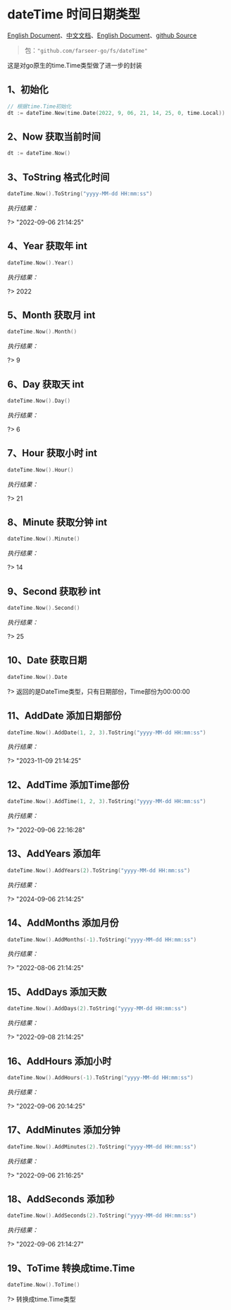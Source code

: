 # dateTime 时间日期类型
[English Document](https://farseer-go.gitee.io/en-us/)、[中文文档](https://farseer-go.gitee.io/)、[English Document](https://farseer-go.github.io/doc/en-us/)、[github Source](https://github.com/farseer-go/fs)
> 包：`"github.com/farseer-go/fs/dateTime"`

这是对go原生的time.Time类型做了进一步的封装

## 1、初始化
```go
// 根据time.Time初始化
dt := dateTime.New(time.Date(2022, 9, 06, 21, 14, 25, 0, time.Local))
```

## 2、Now 获取当前时间
```go
dt := dateTime.Now()
```

## 3、ToString 格式化时间
```go
dateTime.Now().ToString("yyyy-MM-dd HH:mm:ss")
```
_执行结果：_

?> "2022-09-06 21:14:25"

## 4、Year 获取年 int
```go
dateTime.Now().Year()
```
_执行结果：_

?> 2022

## 5、Month 获取月 int
```go
dateTime.Now().Month()
```
_执行结果：_

?> 9

## 6、Day 获取天 int
```go
dateTime.Now().Day()
```
_执行结果：_

?> 6

## 7、Hour 获取小时 int
```go
dateTime.Now().Hour()
```
_执行结果：_

?> 21

## 8、Minute 获取分钟 int
```go
dateTime.Now().Minute()
```
_执行结果：_

?> 14

## 9、Second 获取秒 int
```go
dateTime.Now().Second()
```
_执行结果：_

?> 25

## 10、Date 获取日期
```go
dateTime.Now().Date
```

?> 返回的是DateTime类型，只有日期部份，Time部份为00:00:00

## 11、AddDate 添加日期部份
```go
dateTime.Now().AddDate(1, 2, 3).ToString("yyyy-MM-dd HH:mm:ss")
```
_执行结果：_

?> "2023-11-09 21:14:25"

## 12、AddTime 添加Time部份
```go
dateTime.Now().AddTime(1, 2, 3).ToString("yyyy-MM-dd HH:mm:ss")
```
_执行结果：_

?> "2022-09-06 22:16:28"

## 13、AddYears 添加年
```go
dateTime.Now().AddYears(2).ToString("yyyy-MM-dd HH:mm:ss")
```
_执行结果：_

?> "2024-09-06 21:14:25"

## 14、AddMonths 添加月份
```go
dateTime.Now().AddMonths(-1).ToString("yyyy-MM-dd HH:mm:ss")
```
_执行结果：_

?> "2022-08-06 21:14:25"

## 15、AddDays 添加天数
```go
dateTime.Now().AddDays(2).ToString("yyyy-MM-dd HH:mm:ss")
```
_执行结果：_

?> "2022-09-08 21:14:25"

## 16、AddHours 添加小时
```go
dateTime.Now().AddHours(-1).ToString("yyyy-MM-dd HH:mm:ss")
```
_执行结果：_

?> "2022-09-06 20:14:25"

## 17、AddMinutes 添加分钟
```go
dateTime.Now().AddMinutes(2).ToString("yyyy-MM-dd HH:mm:ss")
```
_执行结果：_

?> "2022-09-06 21:16:25"

## 18、AddSeconds 添加秒
```go
dateTime.Now().AddSeconds(2).ToString("yyyy-MM-dd HH:mm:ss")
```
_执行结果：_

?> "2022-09-06 21:14:27"

## 19、ToTime  转换成time.Time
```go
dateTime.Now().ToTime()
```

?> 转换成time.Time类型